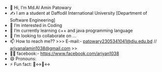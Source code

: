 - 👋 Hi, I’m Md.Al Amin Patowary
- ✍️ I am a student at Daffodil International University [Department of Software Engineering]
- 👀 I’m interested in Coding
- 🌱 I’m currently learning c++ and java programming language
- 💞️ I’m looking to collaborate on ...
- 📫 How to reach me?? >>> E-mail:- patowary2305341041@diu.edu.bd // ariyanalamin1038@gmail.com >>
- 🙋‍♂️ facebook:- https://www.facebook.com/ariyan1038
- 😄 Pronouns: 
- ⚡ Fun fact: 🙂‍↔️🙂‍↔️

<!---
alamin1038/alamin1038 is a ✨ special ✨ repository because its `README.md` (this file) appears on your GitHub profile.
You can click the Preview link to take a look at your changes.
--->
